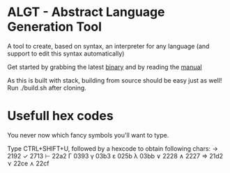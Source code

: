 # ALGT - Abstract Language Generation Tool

A tool to create, based on syntax, an interpreter for any language (and support to edit this syntax automatically)

Get started by grabbing the latest [binary](binaries) and by reading the [manual](/src/Assets/Manual/Output/Manual-all.md)

As this is built with stack, building from source should be easy just as well! Run ./build.sh after cloning.



# Usefull hex codes

You never now which fancy symbols you'll want to type.

Type CTRL+SHIFT+U, followed by a hexcode to obtain following chars:
→	2192
✓	2713
⊢	22a2
Γ	0393
γ	03b3
ɛ	025b
λ       03bb
∨       2228
∧       2227
⇒       21d2
⋎       22ce
⋏       22cf
